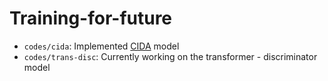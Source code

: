# Training-for-future

- `codes/cida`: Implemented [CIDA](https://arxiv.org/pdf/2007.01807.pdf) model
- `codes/trans-disc`: Currently working on the transformer - discriminator model

